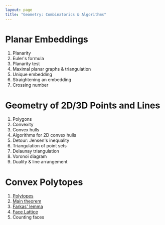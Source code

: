 ```yaml
---
layout: page
title: "Geometry: Combinatorics & Algorithms"
---
```


# Planar Embeddings

1. Planarity
1. Euler's formula
1. Planarity test
1. Maximal planar graphs & triangulation
1. Unique embedding
1. Straightening an embedding
1. Crossing number

# Geometry of 2D/3D Points and Lines

1. Polygons
1. Convexity
1. Convex hulls
1. Algorithms for 2D convex hulls
1. Detour: Jensen's inequality
1. Triangulation of point sets
1. Delaunay triangulation
1. Voronoi diagram
1. Duality & line arrangement

# Convex Polytopes

1. [Polytopes](./3-1.html)
1. [Main theorem](./3-2.html)
1. [Farkas' lemma](./3-3.html)
1. [Face Lattice](./3-4.html)
1. Counting faces
